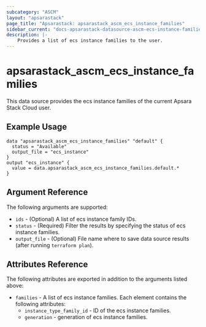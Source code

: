 ```yaml
---
subcategory: "ASCM"
layout: "apsarastack"
page_title: "Apsarastack: apsarastack_ascm_ecs_instance_families"
sidebar_current: "docs-apsarastack-datasource-ascm-ecs-instance-families"
description: |-
    Provides a list of ecs instance families to the user.
---
```


# apsarastack\_ascm_ecs_instance_families

This data source provides the ecs instance families of the current Apsara Stack Cloud user.

## Example Usage

```
data "apsarastack_ascm_ecs_instance_families" "default" {
  status = "Available"
  output_file = "ecs_instance"
}
output "ecs_instance" {
  value = data.apsarastack_ascm_ecs_instance_families.default.*
}
```

## Argument Reference

The following arguments are supported:

* `ids` - (Optional) A list of ecs instance family IDs.
* `status` - (Required) Filter the results by specifying the status of ecs instance families.
* `output_file` - (Optional) File name where to save data source results (after running `terraform plan`).

## Attributes Reference

The following attributes are exported in addition to the arguments listed above:

* `families` - A list of ecs instance families. Each element contains the following attributes:
    * `instance_type_family_id` - ID of the ecs instance families.
    * `generation` - generation of ecs instance families.
